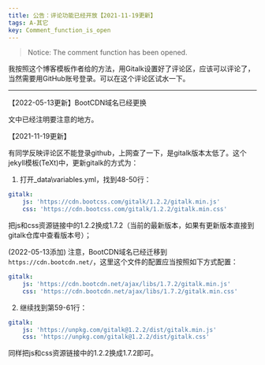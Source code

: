 ```yaml
---
title: 公告：评论功能已经开放【2021-11-19更新】
tags: A-其它
key: Comment_function_is_open
---
```


> Notice: The comment function has been opened.

<!--more-->

我按照这个博客模板作者给的方法，用Gitalk设置好了评论区，应该可以评论了，当然需要用GitHub账号登录。可以在这个评论区试水一下。

---

【2022-05-13更新】BootCDN域名已经更换

文中已经注明要注意的地方。

【2021-11-19更新】

有同学反映评论区不能登录github，上网查了一下，是gitalk版本太低了。这个jekyll模板(TeXt)中，更新gitalk的方式为：

1. 打开_data\variables.yml，找到48-50行：

```yml
gitalk:
    js: 'https://cdn.bootcss.com/gitalk/1.2.2/gitalk.min.js'
    css: 'https://cdn.bootcss.com/gitalk/1.2.2/gitalk.min.css'
```

把js和css资源链接中的1.2.2换成1.7.2（当前的最新版本，如果有更新版本直接到gitalk仓库中查看版本号）；

(2022-05-13添加) 注意，BootCDN域名已经迁移到`https://cdn.bootcdn.net/`，这里这个文件的配置应当按照如下方式配置：

```yml
gitalk:
    js: 'https://cdn.bootcdn.net/ajax/libs/1.7.2/gitalk.min.js'
    css: 'https://cdn.bootcdn.net/ajax/libs/1.7.2/gitalk.min.css'
```

2. 继续找到第59-61行：

```yml
gitalk:
    js: 'https://unpkg.com/gitalk@1.2.2/dist/gitalk.min.js'
    css: 'https://unpkg.com/gitalk@1.2.2/dist/gitalk.css'
```

同样把js和css资源链接中的1.2.2换成1.7.2即可。